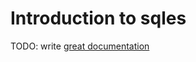 # Introduction to sqles

TODO: write [great documentation](http://jacobian.org/writing/what-to-write/)
